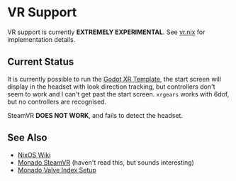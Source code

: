 # VR Support

VR support is currently **EXTREMELY EXPERIMENTAL**. See
[vr.nix](../../modules/nixos/vr.nix) for implementation details.

## Current Status

It is currently possible to run the
[Godot XR Template](https://github.com/GodotVR/godot-xr-template), the start
screen will display in the headset with look direction tracking, but controllers
don't seem to work and I can't get past the start screen. `xrgears` works with
6dof, but no controllers are recognised.

SteamVR **DOES NOT WORK**, and fails to detect the headset.

## See Also

- [NixOS Wiki](https://wiki.nixos.org/wiki/VR)
- [Monado SteamVR](https://monado.freedesktop.org/steamvr.html) (haven't read
  this, but sounds interesting)
- [Monado Valve Index Setup](https://monado.freedesktop.org/valve-index-setup.html)
